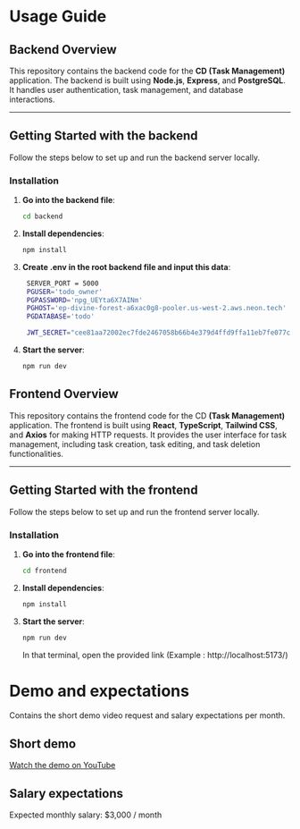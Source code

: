 # Usage Guide

## Backend Overview

This repository contains the backend code for the **CD (Task Management)** application. The backend is built using **Node.js**, **Express**, and **PostgreSQL**. It handles user authentication, task management, and database interactions.

---

## Getting Started with the backend

Follow the steps below to set up and run the backend server locally.

### Installation

1. **Go into the backend file**:

   ```bash
   cd backend
   ```

2. **Install dependencies**:

   ```bash
   npm install
   ```

3. **Create .env in the root backend file and input this data**:

   ```bash
    SERVER_PORT = 5000
    PGUSER='todo_owner'
    PGPASSWORD='npg_UEYta6X7AINm'
    PGHOST='ep-divine-forest-a6xac0g8-pooler.us-west-2.aws.neon.tech'
    PGDATABASE='todo'

    JWT_SECRET="cee81aa72002ec7fde2467058b66b4e379d4ffd9ffa11eb7fe077c49b9bb43d72254b015d117ca11315825ede32395111108b1f038325b38c86c8e9a016ed9fd"
   ```

4. **Start the server**:
   ```bash
   npm run dev
   ```

## Frontend Overview

This repository contains the frontend code for the CD **(Task Management)** application. The frontend is built using **React**, **TypeScript**, **Tailwind CSS**, and **Axios** for making HTTP requests. It provides the user interface for task management, including task creation, task editing, and task deletion functionalities.

---

## Getting Started with the frontend

Follow the steps below to set up and run the frontend server locally.

### Installation

1. **Go into the frontend file**:

   ```bash
   cd frontend
   ```

2. **Install dependencies**:

   ```bash
   npm install
   ```

3. **Start the server**:
   ```bash
   npm run dev
   ```
   In that terminal, open the provided link (Example : http://localhost:5173/)

# Demo and expectations

Contains the short demo video request and salary expectations per month.

## Short demo

[Watch the demo on YouTube](https://www.youtube.com/watch?v=UODKoZx5ZgY)

## Salary expectations

Expected monthly salary: $3,000 / month
